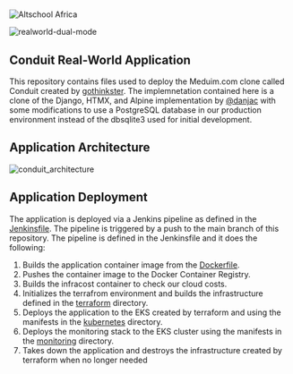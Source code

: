 #

![Altschool Africa](https://github.com/tuyojr/cloudTasks/blob/main/logos/AltSchool.svg)

![realworld-dual-mode](https://github.com/gothinkster/realworld/blob/main/media/realworld-dual-mode.png)

## Conduit Real-World Application

This repository contains files used to deploy the Meduim.com clone called Conduit created by [gothinkster](https://github.com/gothinkster/realworld). The implemnetation contained here is a clone of the Django, HTMX, and Alpine implementation by [@danjac](https://github.com/danjac) with some modifications to use a PostgreSQL database in our production environment instead of the dbsqlite3 used for initial development.

## Application Architecture

![conduit_architecture](https://github.com/Franklyn-dotcom/Capstone-project-group-7/blob/feature/test2/images/conduit_architecture.jpg)

## Application Deployment

The application is deployed via a Jenkins pipeline as defined in the [Jenkinsfile](Jenkinsfile). The pipeline is triggered by a push to the main branch of this repository. The pipeline is defined in the Jenkinsfile and it does the following:

1. Builds the application container image from the [Dockerfile](Dockerfile).
2. Pushes the container image to the Docker Container Registry.
3. Builds the infracost container to check our cloud costs.
4. Initializes the terrafrom environment and builds the infrastructure defined in the [terraform](terraform) directory.
5. Deploys the application to the EKS created by terraform and using the manifests in the [kubernetes](k8s) directory.
6. Deploys the monitoring stack to the EKS cluster using the manifests in the [monitoring](monitoring) directory.
7. Takes down the application and destroys the infrastructure created by terraform when no longer needed
